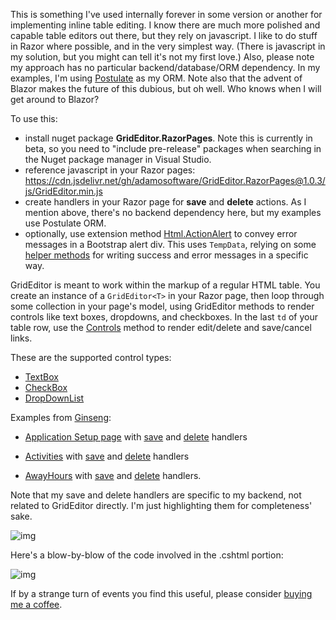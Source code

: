 This is something I've used internally forever in some version or another for implementing inline table editing. I know there are much more polished and capable table editors out there, but they rely on javascript. I like to do stuff in Razor where possible, and in the very simplest way. (There is javascript in my solution, but you might can tell it's not my first love.) Also, please note my approach has no particular backend/database/ORM dependency. In my examples, I'm using [Postulate](https://postulate-orm.io) as my ORM. Note also that the advent of Blazor makes the future of this dubious, but oh well. Who knows when I will get around to Blazor?

To use this:
- install nuget package **GridEditor.RazorPages**. Note this is currently in beta, so you need to "include pre-release" packages when searching in the Nuget package manager in Visual Studio.
- reference javascript in your Razor pages: https://cdn.jsdelivr.net/gh/adamosoftware/GridEditor.RazorPages@1.0.3/js/GridEditor.min.js
- create handlers in your Razor page for **save** and **delete** actions. As I mention above, there's no backend dependency here, but my examples use Postulate ORM.
- optionally, use extension method [Html.ActionAlert](https://github.com/adamosoftware/GridEditor.RazorPages/blob/master/GridEditor.RazorPages/AlertHelper.cs#L22) to convey error messages in a Bootstrap alert div. This uses `TempData`, relying on some [helper methods](https://github.com/adamosoftware/GridEditor.RazorPages/blob/master/GridEditor.RazorPages/TempDataHelper.cs) for writing success and error messages in a specific way.

GridEditor is meant to work within the markup of a regular HTML table. You create an instance of a `GridEditor<T>` in your Razor page, then loop through some collection in your page's model, using GridEditor methods to render controls like text boxes, dropdowns, and checkboxes. In the last `td` of your table row, use the [Controls](https://github.com/adamosoftware/GridEditor.RazorPages/blob/master/GridEditor.RazorPages/GridEditor.cs#L84) method to render edit/delete and save/cancel links.

These are the supported control types:
- [TextBox](https://github.com/adamosoftware/GridEditor.RazorPages/blob/master/GridEditor.RazorPages/GridEditor.cs#L167)
- [CheckBox](https://github.com/adamosoftware/GridEditor.RazorPages/blob/master/GridEditor.RazorPages/GridEditor.cs#L210)
- [DropDownList](https://github.com/adamosoftware/GridEditor.RazorPages/blob/master/GridEditor.RazorPages/GridEditor.cs#L244)

Examples from [Ginseng](https://github.com/adamosoftware/Ginseng8):
- [Application Setup page](https://github.com/adamosoftware/Ginseng8/blob/master/Ginseng8.Mvc/Pages/Setup/Applications.cshtml) with [save](https://github.com/adamosoftware/Ginseng8/blob/master/Ginseng8.Mvc/Pages/Setup/Activities.cshtml.cs#L32) and [delete](https://github.com/adamosoftware/Ginseng8/blob/master/Ginseng8.Mvc/Pages/Setup/Activities.cshtml.cs#L39) handlers

- [Activities](https://github.com/adamosoftware/Ginseng8/blob/master/Ginseng8.Mvc/Pages/Setup/Activities.cshtml) with [save](https://github.com/adamosoftware/Ginseng8/blob/master/Ginseng8.Mvc/Pages/Setup/Activities.cshtml.cs#L32) and [delete](https://github.com/adamosoftware/Ginseng8/blob/master/Ginseng8.Mvc/Pages/Setup/Activities.cshtml.cs#L39) handlers

- [AwayHours](https://github.com/adamosoftware/Ginseng8/blob/master/Ginseng8.Mvc/Pages/Setup/AwayHours.cshtml) with [save](https://github.com/adamosoftware/Ginseng8/blob/master/Ginseng8.Mvc/Pages/Setup/AwayHours.cshtml.cs#L29) and [delete](https://github.com/adamosoftware/Ginseng8/blob/master/Ginseng8.Mvc/Pages/Setup/AwayHours.cshtml.cs#L42) handlers.

Note that my save and delete handlers are specific to my backend, not related to GridEditor directly. I'm just highlighting them for completeness' sake.

![img](https://adamosoftware.blob.core.windows.net:443/images/GridEditor/GridEditor-AwayHours.gif)

Here's a blow-by-blow of the code involved in the .cshtml portion:

![img](https://adamosoftware.blob.core.windows.net:443/images/GridEditor/GridEditorAwayHours.png)

If by a strange turn of events you find this useful, please consider [buying me a coffee](https://paypal.me/adamosoftware).
